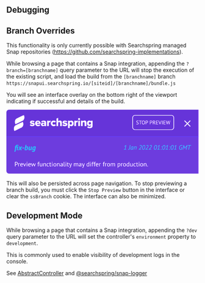 ## Debugging

## Branch Overrides  

This functionality is only currently possible with Searchspring managed Snap repositories (https://github.com/searchspring-implementations).

While browsing a page that contains a Snap integration, appending the `?branch=[branchname]` query parameter to the URL will stop the execution of the existing script, and load the build from the `[branchname]` branch `https://snapui.searchspring.io/[siteid]/[branchname]/bundle.js`

You will see an interface overlay on the bottom right of the viewport indicating if successful and details of the build.

<img src="https://github.com/searchspring/snap/blob/main/images/branch-override.png?raw=true" />

This will also be persisted across page navigation. To stop previewing a branch build, you must click the `Stop Preview` button in the interface or clear the `ssBranch` cookie. The interface can also be minimized. 


## Development Mode

While browsing a page that contains a Snap integration, appending the `?dev` query parameter to the URL will set the controller's `environment` property to `development`. 

This is commonly used to enable visibility of development logs in the console. 

See [AbstractController](https://github.com/searchspring/snap/tree/main/packages/snap-controller/src/Abstract) and [@searchspring/snap-logger](https://github.com/searchspring/snap/tree/main/packages/snap-logger)


